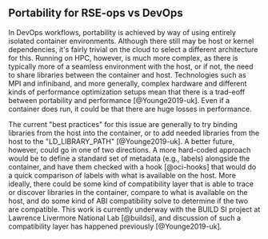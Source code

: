 ## Portability for RSE-ops vs DevOps

In DevOps workflows, portability is achieved by way of using entirely
isolated container environments. Although there still may be host or
kernel dependencies, it's fairly trivial on the cloud to select a
different architecture for this. Running on HPC, however, is much more
complex, as there is typically more of a seamless environment with the
host, or if not, the need to share libraries between the container and
host. Technologies such as MPI and infiniband, and more generally,
complex hardware and different kinds of performance optimization setups
mean that there is a trad-eoff between portability and performance
[@Younge2019-uk]. Even if a container does run, it could be that there
are huge losses in performance.

The current \"best practices\" for this issue are generally to try
binding libraries from the host into the container, or to add needed
libraries from the host to the "LD_LIBRARY_PATH" [@Younge2019-uk]. A
better future, however, could go in one of two directions. A more
hard-coded approach would be to define a standard set of metadata (e.g.,
labels) alongside the container, and have them checked with a hook
[@oci-hooks] that would do a quick comparison of labels with what is
available on the host. More ideally, there could be some kind of
compatibility layer that is able to trace or discover libraries in the
container, compare to what is available on the host, and do some kind of
ABI compatibility solve to determine if the two are compatible. This
work is currently underway with the BUILD SI project at Lawrence
Livermore National Lab [@buildsi], and discussion of such a
compatibility layer has happened previously [@Younge2019-uk].
